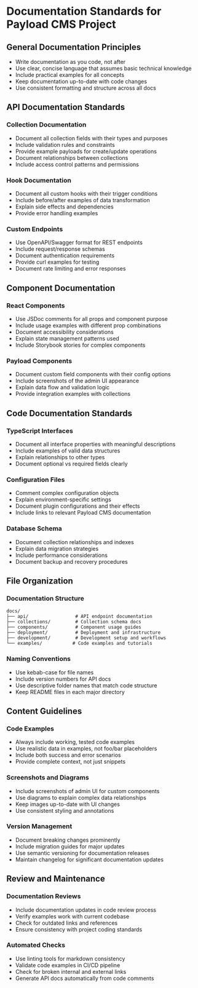 # Documentation Standards for Payload CMS Project

## General Documentation Principles

- Write documentation as you code, not after
- Use clear, concise language that assumes basic technical knowledge
- Include practical examples for all concepts
- Keep documentation up-to-date with code changes
- Use consistent formatting and structure across all docs

## API Documentation Standards

### Collection Documentation
- Document all collection fields with their types and purposes
- Include validation rules and constraints
- Provide example payloads for create/update operations
- Document relationships between collections
- Include access control patterns and permissions

### Hook Documentation
- Document all custom hooks with their trigger conditions
- Include before/after examples of data transformation
- Explain side effects and dependencies
- Provide error handling examples

### Custom Endpoints
- Use OpenAPI/Swagger format for REST endpoints
- Include request/response schemas
- Document authentication requirements
- Provide curl examples for testing
- Document rate limiting and error responses

## Component Documentation

### React Components
- Use JSDoc comments for all props and component purpose
- Include usage examples with different prop combinations
- Document accessibility considerations
- Explain state management patterns used
- Include Storybook stories for complex components

### Payload Components
- Document custom field components with their config options
- Include screenshots of the admin UI appearance
- Explain data flow and validation logic
- Provide integration examples with collections

## Code Documentation Standards

### TypeScript Interfaces
- Document all interface properties with meaningful descriptions
- Include examples of valid data structures
- Explain relationships to other types
- Document optional vs required fields clearly

### Configuration Files
- Comment complex configuration objects
- Explain environment-specific settings
- Document plugin configurations and their effects
- Include links to relevant Payload CMS documentation

### Database Schema
- Document collection relationships and indexes
- Explain data migration strategies
- Include performance considerations
- Document backup and recovery procedures

## File Organization

### Documentation Structure
```
docs/
├── api/                 # API endpoint documentation
├── collections/         # Collection schema docs
├── components/          # Component usage guides
├── deployment/          # Deployment and infrastructure
├── development/         # Development setup and workflows
└── examples/           # Code examples and tutorials
```

### Naming Conventions
- Use kebab-case for file names
- Include version numbers for API docs
- Use descriptive folder names that match code structure
- Keep README files in each major directory

## Content Guidelines

### Code Examples
- Always include working, tested code examples
- Use realistic data in examples, not foo/bar placeholders
- Include both success and error scenarios
- Provide complete context, not just snippets

### Screenshots and Diagrams
- Include screenshots of admin UI for custom components
- Use diagrams to explain complex data relationships
- Keep images up-to-date with UI changes
- Use consistent styling and annotations

### Version Management
- Document breaking changes prominently
- Include migration guides for major updates
- Use semantic versioning for documentation releases
- Maintain changelog for significant documentation updates

## Review and Maintenance

### Documentation Reviews
- Include documentation updates in code review process
- Verify examples work with current codebase
- Check for outdated links and references
- Ensure consistency with project coding standards

### Automated Checks
- Use linting tools for markdown consistency
- Validate code examples in CI/CD pipeline
- Check for broken internal and external links
- Generate API docs automatically from code comments
